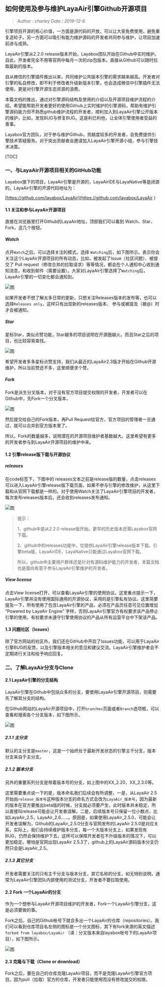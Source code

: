 ## 如何使用及参与维护LayaAir引擎Github开源项目

> *Author : charley         Date : 2019-12-6*

引擎项目开源的核心价值，一方面是源代码的开放，可以让大家免费使用，避免重复造轮子。另一方面可以吸引有能力维护源码的开发者共同参与维护，让项目加速前进与成熟。

LayaAir引擎从2.2.0 release版本开始，Layabox团队开始在Github中实时维护。自此，开发者完全不用等官网中每月一次的zip包版本。直接从Github可以随时拉取最新的版本。

自从微信的引擎插件推出以来，共同维护公共版本引擎的需求越来越高。开发者对引擎的私自修改，即不利于修改者升级新版本引擎，也会造成微信中引擎插件无法使用，更是对引擎开源生态资源的浪费。

本篇文档的推出，通过对引擎源码结构及使用的介绍以及开源项目维护流程的介绍，希望能帮助开发者更好的使用Github上实时维护的引擎源码，帮助有维护引擎源码能力但不熟悉github维护流程的开发者，顺利加入到LayaAir引擎公开版本的维护，比如，发现BUG与修复BUG。这是利已利他，让全体引擎使用者受益的善事。

Layabox官方团队，对于参与维护Github，贡献度较多的开发者，会免费提供引擎技术答疑服务。对于突出贡献者会邀请加入LayaAir引擎开源小组，参与引擎技术决策。

[TOC]

### 一、与LayaAir开源项目相关的GitHub功能

Layabox旗下的项目，LayaAir引擎是开源的，LayaAirIDE与LayaNative等是闭源的。LayaAir引擎的开源代码地址为：

[https://github.com/layabox/LayaAir](https://github.com/layabox/LayaAir ) 

#### 1.1 关注和参与LayaAir开源项目

直接在浏览器里打开Github的LayaAir地址，顶部我们可以看到 Watch、Star、Fork，这几个按钮。

##### Watch

点开`Watch`之后，可以选择关注的模式。选择 `Watching`后，如下图所示。表示你会关注这个LayaAir开源项目的所有动态，比如，被发起了Issue（社区问题）、被提交了 Pull request（修改合并的拉取请求）等等情况，都会在个人通知中心收到通知消息，和收到邮件（需要设置）。大家对LayaAir引擎选择了`Watching`后，LayaAir引擎的一切变化都会通知到。

![图](img/1.png) 

如果开发者不想了解太多日常的更新，只想关注Releases版本的发布等，也可以选择`Releases only`，这样只有出现新的releases版本、 参与或被提及（被@）时才会被通知。 

##### Star

星标Star，类似点赞功能，Star越多的项目说明在开源圈越火。而且Star之后的项目，也比较容易查找。

![图](img/1-2.png) 

希望开发者多多星标点赞支持，我们从最近的LayaAir2.3版才开始在Github开源维护，所以当前赞还不多，这里顺便求个赞。

##### Fork

Fork是派生分叉版本，对于没有官方项目提交权限的开发者，开发者可以在Github中，先Fork一个分叉版本，

![图](img/6.png)

然后提交给自己的Fork版本，再Pull Request给官方，官方项目的管理者一旦通过，就可以合并到官方版本里了。 

所以，Fork的数量越多，说明潜在的开源项目维护者基数越大。这里希望有更多的开发者参与到LayaAir开源项目的维护中来。

#### 1.2 引擎release版下载与开源协议

##### releases

在code标签下，下图中的 releases文本之前是release版的数量，点击releases可以进入LayaAir引擎release版下载页面，如果不参与引擎的修改维护，从这里下载和从官网下载都是一样的。对于使用Watch关注了LayaAir引擎项目的开发者，每次发布releases版本后，还会收到releases发布通知。

![图](img/1-6.png) 

> 提示：
>
> 1、github中是从2.2.0 release版开始。更早的历史版本还需Layabox官网下载。
>
> 2、github中的releases功能中，仅提供LayaAir引擎release版本下载。引擎beta版、LayaAirIDE、LayaNative只能通过Layabox官网下载。
>
> 所以，github中主要用户群体还是针对有源码维护能力的开发者，本篇文档也是面向有意于参与LayaAir引擎维护的开发者。

##### View license

点击View license打开，可以查看LayaAir引擎的使用协议。这里重点提示一下，LayaAir引擎并没有使用国际通用的开源协议，采用的是引擎私有协议。这里简要提及一下，所有使用了包含LayaAir引擎的产品，必须在产品页任意可见位置增加 “Powered by LayaAir Engine” 字样，否则LayaAir引擎官方有权要求该产品停止引擎的使用，有权要求未遵守引擎使用协议的产品从所有运营平台中下架该产品。

#### 1.3   问题社区（Issues）

除了官方网站的社区外，我们还在GitHub中开启了Issues功能，可以用于LayaAir引擎BUG的反馈，以及引擎版本相关的意见和建议交流。LayaAir引擎维护者会不定期进行关注和给予响应回复。





### 二、了解LayaAir分支与Clone

#### 2.1 LayaAir引擎的分支结构

LayaAir引擎在Github中包括众多的分支，要使用LayaAir引擎开源项目，则需要先了解其分支的结构。

在Github网站的LayaAir开源项目中，打开`branches`页面或者`Branch`选项框，可以查看和搜索各个分支版本，如下图所示。

![图](img/3-1.png)     

##### 2.1.1 主分支

默认的主分支是`master`，这是一个始终处于最新开发状态的引擎主干分支，版本分支来自于主分支。

##### 2.1.2 版本分支

另外的重要系列分支是带着版本号的分支，如上图中的XX_2.20，XX_2.3.0等。

这里需要重点说一下的是，版本命名我们后续会有所调整，一是，从LayaAir 2.5开始由`release_版本号`这种版本分支的命名方式会改为`LayaAir_版本号`，因为最新的版本在官方要推出beta版的时候，分支就必须要产生，此时版本并未稳定，所以直接叫release可能会让开发者误解。二是，后续版本号只保留一位小数点，比如LayaAir_2.5，LayaAir_2.6……。原因是，如果使用LayaAir_2.5.0，可能会让开发者误解为，Github的LayaAir_2.5.0分支与官网发布的LayaAir 2.5.0是对应关系，实际上，我们会持续维护版本分支，每一个大版本分支上，如果发现有BUG，仍然会保持维护下去，这样可以保障开发者在不升级版本的情况下，可以更加稳定。哪怕是官网出现LayaAir 2.5.3了，github上的LayaAir源码版本分支仍然只会是LayaAir_2.5。

##### 2.1.3 其它分支

开发者需要关注的只有主干分支与版本分支，其它名称的分支，如无特别说明，通常为LayaAir引擎团队内部使用的测试分支，开发者不要拉取使用。



#### 2.2  Fork 一个LayaAir的分支

作为一个想参与LayaAir开源项目维护的开发者，Fork一个LayaAir引擎分支，这是必须要做的事。

Fork之后，自己的Github帐号下就会多出一个LayaAir的仓库（repositories）。我们可以看到仓库项目名左侧的图标是一个分叉图标，其下有fork来源的英文描述 `forked from layabox/LayaAir` （译：分叉版本来自layabox帐号下的LayaAir项目），如下图所示。

![图](img/6-2.png) 



#### 2.3 克隆与下载（Clone or download）

Fork之后，要在自己的仓库克隆LayaAir项目，而不是克隆LayaAir引擎官方项目。因为pull（拉取）官方的仓库，开发者只能使用而没有修改提交的权限。